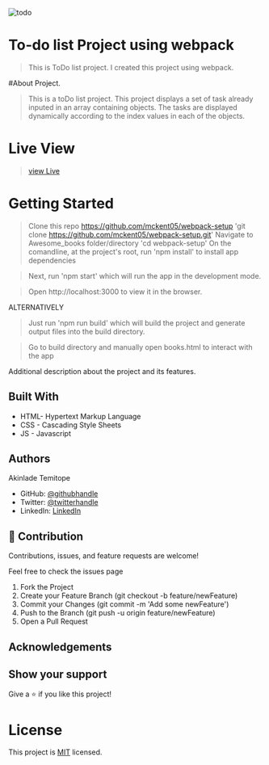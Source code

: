 ![todo](https://user-images.githubusercontent.com/73607512/138861232-494fa6e6-aec5-4e4b-b84d-34e71d99bf7a.jpg)
# To-do list Project using webpack

> This is ToDo list project.
> I created this project using webpack.

#About Project.
> This is a toDo list project.
> This project displays a set of task already inputed in an array containing objects.
> The tasks are displayed dynamically according to the index values in each of the objects.


# Live View
> [view Live](https://mckent05.github.io/Webpack-setup/)

# Getting Started

> Clone this repo https://github.com/mckent05/webpack-setup
 'git clone https://github.com/mckent05/webpack-setup.git'
> Navigate to Awesome_books folder/directory
  'cd webpack-setup'
> On the comandline, at the project's root, run 'npm install' to install app dependencies

> Next, run 'npm start' which will run the app in the development mode.

> Open http://localhost:3000 to view it in the browser.

ALTERNATIVELY

> Just run 'npm run build' which will build the project and generate output files into the build directory.

> Go to build directory and manually open books.html to interact with the app


Additional description about the project and its features.

## Built With

- HTML- Hypertext Markup Language
- CSS - Cascading Style Sheets
- JS - Javascript

## Authors
Akinlade Temitope

- GitHub: [@githubhandle](https://github.com/mckent05)
- Twitter: [@twitterhandle](https://twitter.com/mckent05)
- LinkedIn: [LinkedIn](https://linkedin.com/in/AkinladeTemitope)


## 🤝 Contribution

Contributions, issues, and feature requests are welcome!

Feel free to check the issues page

1. Fork the Project
2. Create your Feature Branch (git checkout -b feature/newFeature)
3. Commit your Changes (git commit -m 'Add some newFeature')
4. Push to the Branch (git push -u origin feature/newFeature)
5. Open a Pull Request

## Acknowledgements


## Show your support

Give a ⭐️ if you like this project!

# License
This project is [MIT](./MIT.md) licensed.
